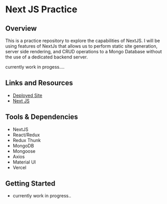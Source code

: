 # Next JS Practice

## Overview

This is a practice repository to explore the capabilities of NextJS. I will be using features of NextJs that allows us to perform static site generation, server side rendering, and CRUD operations to a Mongo Database without the use of a dedicated backend server.

currently work in progess....

## Links and Resources

- [Deployed Site](https://nextjs-practice-virtual-store.vercel.app/)
- [Next JS](https://nextjs.org/docs/getting-started)

## Tools & Dependencies

- NextJS
- React/Redux
- Redux Thunk
- MongoDB
- Mongoose
- Axios
- Material UI
- Vercel

## Getting Started

- currently work in progress..
